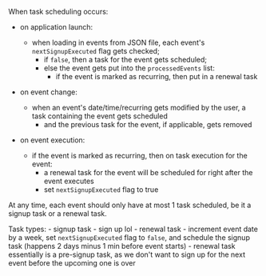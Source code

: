 When task scheduling occurs:

- on application launch:
    - when loading in events from JSON file, each event's `nextSignupExecuted` flag gets checked; 
        - if `false`, then a task for the event gets scheduled;
        - else the event gets put into the `processedEvents` list:
            - if the event is marked as recurring, then put in a renewal task
    
- on event change:
    - when an event's date/time/recurring gets modified by the user, a task containing the event gets scheduled 
        - and the previous task for the event, if applicable, gets removed
    
- on event execution:
    - if the event is marked as recurring, then on task execution for the event:
        - a renewal task for the event will be scheduled for right after the event executes
        - set `nextSignupExecuted` flag to true
        
At any time, each event should only have at most 1 task scheduled, be it a signup task or a renewal task.
    
Task types:
    - signup task
        - sign up lol
    - renewal task
        - increment event date by a week, set `nextSignupExecuted` flag to `false`, and schedule the signup task (happens 2 days minus 1 min before event starts)
        - renewal task essentially is a pre-signup task, as we don't want to sign up for the next event before the upcoming one is over